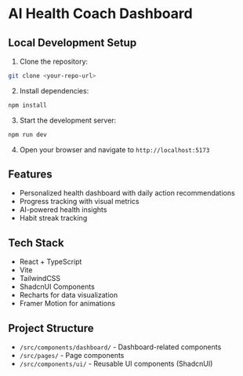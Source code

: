 # AI Health Coach Dashboard

## Local Development Setup

1. Clone the repository:
```bash
git clone <your-repo-url>
```

2. Install dependencies:
```bash
npm install
```

3. Start the development server:
```bash
npm run dev
```

4. Open your browser and navigate to `http://localhost:5173`

## Features

- Personalized health dashboard with daily action recommendations
- Progress tracking with visual metrics
- AI-powered health insights
- Habit streak tracking

## Tech Stack

- React + TypeScript
- Vite
- TailwindCSS
- ShadcnUI Components
- Recharts for data visualization
- Framer Motion for animations

## Project Structure

- `/src/components/dashboard/` - Dashboard-related components
- `/src/pages/` - Page components
- `/src/components/ui/` - Reusable UI components (ShadcnUI)
